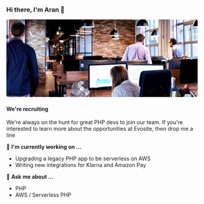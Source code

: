 ### Hi there, I'm Aran 👋

![Evosite offices](https://raw.githubusercontent.com/aran112000/aran112000/master/cover_photo.jpg)

#### We're recruiting
We're always on the hunt for great PHP devs to join our team. If you're interested to learn more about the opportunities at Evosite, then drop me a line

🔭 **I'm currently working on ...**
 - Upgrading a legacy PHP app to be serverless on AWS
 - Writing new integrations for Klarna and Amazon Pay
 
💬 **Ask me about ...**
 - PHP
 - AWS / Serverless PHP
 
 
